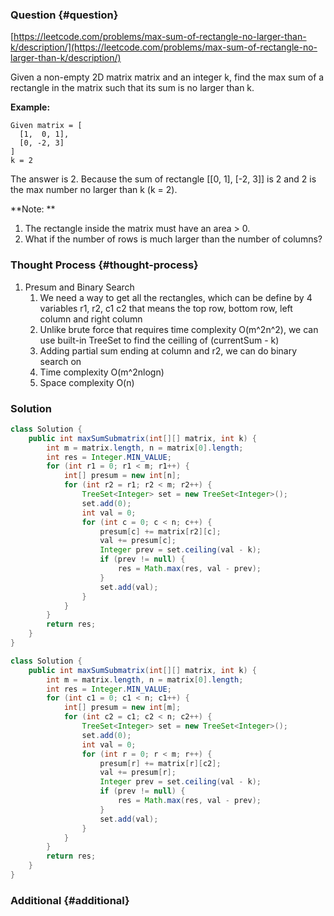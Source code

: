 ### Question {#question}

[https://leetcode.com/problems/max-sum-of-rectangle-no-larger-than-k/description/](https://leetcode.com/problems/max-sum-of-rectangle-no-larger-than-k/description/)

Given a non-empty 2D matrix matrix and an integer k, find the max sum of a rectangle in the matrix such that its sum is no larger than k.

**Example:**

```
Given matrix = [
  [1,  0, 1],
  [0, -2, 3]
]
k = 2
```

The answer is 2. Because the sum of rectangle \[\[0, 1\], \[-2, 3\]\] is 2 and 2 is the max number no larger than k \(k = 2\).

**Note:**

1. The rectangle inside the matrix must have an area &gt; 0.
2. What if the number of rows is much larger than the number of columns?

### Thought Process {#thought-process}

1. Presum and Binary Search
   1. We need a way to get all the rectangles, which can be define by 4 variables r1, r2, c1 c2 that means the top row, bottom row, left column and right column
   2. Unlike brute force that requires time complexity O\(m^2n^2\), we can use built-in TreeSet to find the ceilling of \(currentSum - k\)
   3. Adding partial sum ending at column and r2, we can do binary search on 
   4. Time complexity O\(m^2nlogn\)
   5. Space complexity O\(n\)

### Solution

```java
class Solution {
    public int maxSumSubmatrix(int[][] matrix, int k) {
        int m = matrix.length, n = matrix[0].length;
        int res = Integer.MIN_VALUE;
        for (int r1 = 0; r1 < m; r1++) {
            int[] presum = new int[n];
            for (int r2 = r1; r2 < m; r2++) {
                TreeSet<Integer> set = new TreeSet<Integer>();
                set.add(0);
                int val = 0;
                for (int c = 0; c < n; c++) {
                    presum[c] += matrix[r2][c];
                    val += presum[c];
                    Integer prev = set.ceiling(val - k);
                    if (prev != null) {
                        res = Math.max(res, val - prev);
                    }
                    set.add(val);
                }
            }
        }
        return res;
    }
}
```

```java
class Solution {
    public int maxSumSubmatrix(int[][] matrix, int k) {
        int m = matrix.length, n = matrix[0].length;
        int res = Integer.MIN_VALUE;
        for (int c1 = 0; c1 < n; c1++) {
            int[] presum = new int[m];
            for (int c2 = c1; c2 < n; c2++) {
                TreeSet<Integer> set = new TreeSet<Integer>();
                set.add(0);
                int val = 0;
                for (int r = 0; r < m; r++) {
                    presum[r] += matrix[r][c2];
                    val += presum[r];
                    Integer prev = set.ceiling(val - k);
                    if (prev != null) {
                        res = Math.max(res, val - prev);
                    }
                    set.add(val);
                }
            }
        }
        return res;
    }
}
```

### Additional {#additional}



